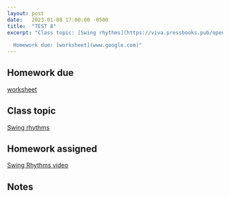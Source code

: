 ```yaml
---
layout: post
date:   2023-01-08 17:00:00 -0500
title:  "TEST 8"
excerpt: "Class topic: [Swing rhythms](https://viva.pressbooks.pub/openmusictheory/chapter/chord-symbols/)
  
  Homework due: [worksheet](www.google.com)"
---
```


## Homework due

[worksheet](www.google.com)

## Class topic

[Swing rhythms](https://viva.pressbooks.pub/openmusictheory/chapter/chord-symbols/)

## Homework assigned

[Swing Rhythms video](https://viva.pressbooks.pub/openmusictheory/chapter/swing-rhythms/#assignments)

## Notes

